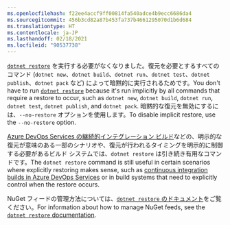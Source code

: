 ```yaml
---
ms.openlocfilehash: f22ee4accf9ff00814fa540adce4b9ecc6686da4
ms.sourcegitcommit: 456b3cd82a87b453fa737b4661295070d1b6d684
ms.translationtype: HT
ms.contentlocale: ja-JP
ms.lasthandoff: 02/18/2021
ms.locfileid: "90537738"
---
```

<span data-ttu-id="bae83-101">[`dotnet restore`](~/docs/core/tools/dotnet-restore.md) を実行する必要がなくなりました。復元を必要とするすべてのコマンド (`dotnet new`、`dotnet build`、`dotnet run`、`dotnet test`、`dotnet publish`、`dotnet pack` など) によって暗黙的に実行されるためです。</span><span class="sxs-lookup"><span data-stu-id="bae83-101">You don't have to run [`dotnet restore`](~/docs/core/tools/dotnet-restore.md) because it's run implicitly by all commands that require a restore to occur, such as `dotnet new`, `dotnet build`, `dotnet run`, `dotnet test`, `dotnet publish`, and `dotnet pack`.</span></span> <span data-ttu-id="bae83-102">暗黙的な復元を無効にするには、`--no-restore` オプションを使用します。</span><span class="sxs-lookup"><span data-stu-id="bae83-102">To disable implicit restore, use the `--no-restore` option.</span></span>

<span data-ttu-id="bae83-103">[Azure DevOps Services の継続的インテグレーション ビルド](/azure/devops/build-release/apps/aspnet/build-aspnet-core)などの、明示的な復元が意味のある一部のシナリオや、復元が行われるタイミングを明示的に制御する必要があるビルド システムでは、`dotnet restore` は引き続き有用なコマンドです。</span><span class="sxs-lookup"><span data-stu-id="bae83-103">The `dotnet restore` command is still useful in certain scenarios where explicitly restoring makes sense, such as [continuous integration builds in Azure DevOps Services](/azure/devops/build-release/apps/aspnet/build-aspnet-core) or in build systems that need to explicitly control when the restore occurs.</span></span>

<span data-ttu-id="bae83-104">NuGet フィードの管理方法については、[`dotnet restore` のドキュメント](../docs/core/tools/dotnet-restore.md)をご覧ください。</span><span class="sxs-lookup"><span data-stu-id="bae83-104">For information about how to manage NuGet feeds, see the [`dotnet restore` documentation](../docs/core/tools/dotnet-restore.md).</span></span>
